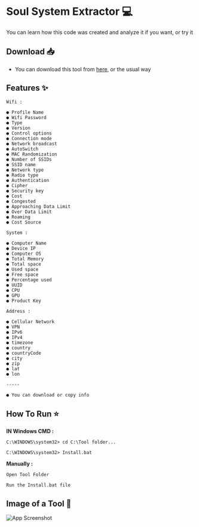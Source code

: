
# **Soul System Extractor 💻**

You can learn how this code was created and analyze it if you want, or try it 

## **Download** 📥

- You can download this tool from [here](https://codeload.github.com/Q8G/SSE/zip/refs/heads/main), or the usual way

## **Features** ✨

```
Wifi :

● Profile Name
● Wifi Password
● Type
● Version
● Control options
● Connection mode
● Network broadcast
● AutoSwitch
● MAC Randomization
● Number of SSIDs
● SSID name
● Network type
● Radio type
● Authentication
● Cipher
● Security key
● Cost
● Congested
● Approaching Data Limit
● Over Data Limit
● Roaming
● Cost Source

System :

● Computer Name
● Device IP
● Computer OS
● Total Memory
● Total space
● Used space
● Free space
● Percentage used
● UUID
● CPU
● GPU
● Product Key

Address :

● Cellular Network
● VPN
● IPv6
● IPv4
● timezone
● country
● countryCode
● city
● zip
● lat
● lon

-----

● You can download or copy info

```

## **How To Run** ⭐


**IN Windows CMD :**
```
C:\WINDOWS\system32> cd C:\Tool folder...
```
```
C:\WINDOWS\system32> Install.bat
```

**Manually :**
```
Open Tool Folder
```
```
Run the Install.bat file
```


## **Image of a Tool** 📸

![App Screenshot](https://i.postimg.cc/X7HqyTtr/image.png)
